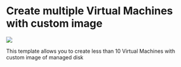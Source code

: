 # Create multiple Virtual Machines with custom image
<a href="https://portal.azure.cn/#create/Microsoft.Template/uri/https%3A%2F%2Fraw.githubusercontent.com%2Fdafoyiming%2Fazure-quick-start-china%2Fmeat%2F201-multiple-vms-custom-image-managed-disk%2Fazuredeploy.json" target="_blank">
    <img src="http://azuredeploy.net/deploybutton.png"/>
</a>

This template allows you to create less than 10 Virtual Machines with custom image of managed disk